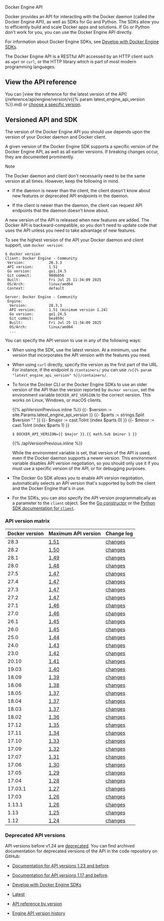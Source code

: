 Docker Engine API


Docker provides an API for interacting with the Docker daemon (called the Docker
Engine API), as well as SDKs for Go and Python. The SDKs allow you to efficiently build and
scale Docker apps and solutions. If Go or Python don't work
for you, you can use the Docker Engine API directly.

For information about Docker Engine SDKs, see [Develop with Docker Engine SDKs](sdk/_index.md).

The Docker Engine API is a RESTful API accessed by an HTTP client such as `wget` or
`curl`, or the HTTP library which is part of most modern programming languages.

## View the API reference

You can
[view the reference for the latest version of the API](/reference/api/engine/version/v{{% param latest_engine_api_version %}}.md)
or [choose a specific version](/reference/api/engine/version-history/).

## Versioned API and SDK

The version of the Docker Engine API you should use depends upon the version of
your Docker daemon and Docker client.

A given version of the Docker Engine SDK supports a specific version of the
Docker Engine API, as well as all earlier versions. If breaking changes occur,
they are documented prominently.

> [!NOTE]
>
> The Docker daemon and client don't necessarily need to be the same version
> at all times. However, keep the following in mind.
>
> - If the daemon is newer than the client, the client doesn't know about new
>   features or deprecated API endpoints in the daemon.
>
> - If the client is newer than the daemon, the client can request API
>   endpoints that the daemon doesn't know about.

A new version of the API is released when new features are added. The Docker API
is backward-compatible, so you don't need to update code that uses the API
unless you need to take advantage of new features.

To see the highest version of the API your Docker daemon and client support, use
`docker version`:

```console
$ docker version
Client: Docker Engine - Community
 Version:           28.3.3
 API version:       1.51
 Go version:        go1.24.5
 Git commit:        980b856
 Built:             Fri Jul 25 11:34:09 2025
 OS/Arch:           linux/amd64
 Context:           default

Server: Docker Engine - Community
 Engine:
  Version:          28.3.3
  API version:      1.51 (minimum version 1.24)
  Go version:       go1.24.5
  Git commit:       bea959c
  Built:            Fri Jul 25 11:34:09 2025
  OS/Arch:          linux/amd64
  ...
```

You can specify the API version to use in any of the following ways:

- When using the SDK, use the latest version. At a minimum, use the version
  that incorporates the API version with the features you need.
- When using `curl` directly, specify the version as the first part of the URL.
  For instance, if the endpoint is `/containers/` you can use
  `/v{{% param "latest_engine_api_version" %}}/containers/`.
- To force the Docker CLI or the Docker Engine SDKs to use an older version
  of the API than the version reported by `docker version`, set the
  environment variable `DOCKER_API_VERSION` to the correct version. This works
  on Linux, Windows, or macOS clients.

  {{% apiVersionPrevious.inline %}}
  {{- $version := site.Params.latest_engine_api_version }}
  {{- $parts := strings.Split $version "." }}
  {{- $major := cast.ToInt (index $parts 0) }}
  {{- $minor := cast.ToInt (index $parts 1) }}
  ```console
  $ DOCKER_API_VERSION={{ $major }}.{{ math.Sub $minor 1 }}
  ```
  {{% /apiVersionPrevious.inline %}}

  While the environment variable is set, that version of the API is used, even
  if the Docker daemon supports a newer version. This environment variable
  disables API version negotiation, so you should only use it if you must
  use a specific version of the API, or for debugging purposes.

- The Docker Go SDK allows you to enable API version negotiation, automatically
  selects an API version that's supported by both the client and the Docker Engine
  that's in use.
- For the SDKs, you can also specify the API version programmatically as a
  parameter to the `client` object. See the
  [Go constructor](https://pkg.go.dev/github.com/docker/docker/client#NewClientWithOpts)
  or the
  [Python SDK documentation for `client`](https://docker-py.readthedocs.io/en/stable/client.html).

### API version matrix

| Docker version | Maximum API version                          | Change log                                                         |
|:---------------|:---------------------------------------------|:-------------------------------------------------------------------|
| 28.3           | [1.51](/reference/api/engine/version/v1.51/) | [changes](/reference/api/engine/version-history/#v151-api-changes) |
| 28.2           | [1.50](/reference/api/engine/version/v1.50/) | [changes](/reference/api/engine/version-history/#v150-api-changes) |
| 28.1           | [1.49](/reference/api/engine/version/v1.49/) | [changes](/reference/api/engine/version-history/#v149-api-changes) |
| 28.0           | [1.48](/reference/api/engine/version/v1.48/) | [changes](/reference/api/engine/version-history/#v148-api-changes) |
| 27.5           | [1.47](/reference/api/engine/version/v1.47/) | [changes](/reference/api/engine/version-history/#v147-api-changes) |
| 27.4           | [1.47](/reference/api/engine/version/v1.47/) | [changes](/reference/api/engine/version-history/#v147-api-changes) |
| 27.3           | [1.47](/reference/api/engine/version/v1.47/) | [changes](/reference/api/engine/version-history/#v147-api-changes) |
| 27.2           | [1.47](/reference/api/engine/version/v1.47/) | [changes](/reference/api/engine/version-history/#v147-api-changes) |
| 27.1           | [1.46](/reference/api/engine/version/v1.46/) | [changes](/reference/api/engine/version-history/#v146-api-changes) |
| 27.0           | [1.46](/reference/api/engine/version/v1.46/) | [changes](/reference/api/engine/version-history/#v146-api-changes) |
| 26.1           | [1.45](/reference/api/engine/version/v1.45/) | [changes](/reference/api/engine/version-history/#v145-api-changes) |
| 26.0           | [1.45](/reference/api/engine/version/v1.45/) | [changes](/reference/api/engine/version-history/#v145-api-changes) |
| 25.0           | [1.44](/reference/api/engine/version/v1.44/) | [changes](/reference/api/engine/version-history/#v144-api-changes) |
| 24.0           | [1.43](/reference/api/engine/version/v1.43/) | [changes](/reference/api/engine/version-history/#v143-api-changes) |
| 23.0           | [1.42](/reference/api/engine/version/v1.42/) | [changes](/reference/api/engine/version-history/#v142-api-changes) |
| 20.10          | [1.41](/reference/api/engine/version/v1.41/) | [changes](/reference/api/engine/version-history/#v141-api-changes) |
| 19.03          | [1.40](/reference/api/engine/version/v1.40/) | [changes](/reference/api/engine/version-history/#v140-api-changes) |
| 18.09          | [1.39](/reference/api/engine/version/v1.39/) | [changes](/reference/api/engine/version-history/#v139-api-changes) |
| 18.06          | [1.38](/reference/api/engine/version/v1.38/) | [changes](/reference/api/engine/version-history/#v138-api-changes) |
| 18.05          | [1.37](/reference/api/engine/version/v1.37/) | [changes](/reference/api/engine/version-history/#v137-api-changes) |
| 18.04          | [1.37](/reference/api/engine/version/v1.37/) | [changes](/reference/api/engine/version-history/#v137-api-changes) |
| 18.03          | [1.37](/reference/api/engine/version/v1.37/) | [changes](/reference/api/engine/version-history/#v137-api-changes) |
| 18.02          | [1.36](/reference/api/engine/version/v1.36/) | [changes](/reference/api/engine/version-history/#v136-api-changes) |
| 17.12          | [1.35](/reference/api/engine/version/v1.35/) | [changes](/reference/api/engine/version-history/#v135-api-changes) |
| 17.11          | [1.34](/reference/api/engine/version/v1.34/) | [changes](/reference/api/engine/version-history/#v134-api-changes) |
| 17.10          | [1.33](/reference/api/engine/version/v1.33/) | [changes](/reference/api/engine/version-history/#v133-api-changes) |
| 17.09          | [1.32](/reference/api/engine/version/v1.32/) | [changes](/reference/api/engine/version-history/#v132-api-changes) |
| 17.07          | [1.31](/reference/api/engine/version/v1.31/) | [changes](/reference/api/engine/version-history/#v131-api-changes) |
| 17.06          | [1.30](/reference/api/engine/version/v1.30/) | [changes](/reference/api/engine/version-history/#v130-api-changes) |
| 17.05          | [1.29](/reference/api/engine/version/v1.29/) | [changes](/reference/api/engine/version-history/#v129-api-changes) |
| 17.04          | [1.28](/reference/api/engine/version/v1.28/) | [changes](/reference/api/engine/version-history/#v128-api-changes) |
| 17.03.1        | [1.27](/reference/api/engine/version/v1.27/) | [changes](/reference/api/engine/version-history/#v127-api-changes) |
| 17.03          | [1.26](/reference/api/engine/version/v1.27/) | [changes](/reference/api/engine/version-history/#v126-api-changes) |
| 1.13.1         | [1.26](/reference/api/engine/version/v1.26/) | [changes](/reference/api/engine/version-history/#v126-api-changes) |
| 1.13           | [1.25](/reference/api/engine/version/v1.26/) | [changes](/reference/api/engine/version-history/#v125-api-changes) |
| 1.12           | [1.24](/reference/api/engine/version/v1.24/) | [changes](/reference/api/engine/version-history/#v124-api-changes) |

### Deprecated API versions

API versions before v1.24 are [deprecated](/engine/deprecated/#deprecate-legacy-api-versions).
You can find archived documentation for deprecated versions of the API in the
code repository on GitHub:

- [Documentation for API versions 1.23 and before](https://github.com/moby/moby/tree/v25.0.0/docs/api).
- [Documentation for API versions 1.17 and before](https://github.com/moby/moby/tree/v1.9.1/docs/reference/api).



- [Develop with Docker Engine SDKs](https://docs.docker.com/reference/api/engine/sdk/)

- [Latest](https://docs.docker.com)

- [API reference by version](https://docs.docker.com)

- [Engine API version history](https://docs.docker.com/reference/api/engine/version-history/)
